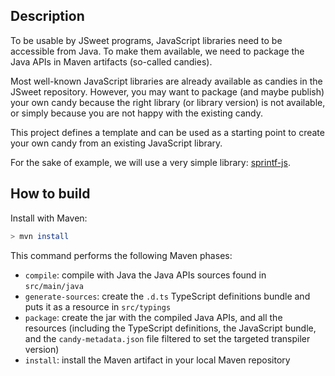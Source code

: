 ## Description

To be usable by JSweet programs, JavaScript libraries need to be accessible from Java. To make them available, we need to package the Java APIs in Maven artifacts (so-called candies).

Most well-known JavaScript libraries are already available as candies in the JSweet repository. However, you may want to package (and maybe publish) your own candy because the right library (or library version) is not available, or simply because you are not happy with the existing candy.

This project defines a template and can be used as a starting point to create your own candy from an existing JavaScript library.

For the sake of example, we will use a very simple library: [sprintf-js](https://www.npmjs.com/package/sprintf-js).

## How to build

Install with Maven:

```bash
> mvn install
```

This command performs the following Maven phases:
- ``compile``: compile with Java the Java APIs sources found in ``src/main/java``
- ``generate-sources``: create the ``.d.ts`` TypeScript definitions bundle and puts it as a resource in ``src/typings``
- ``package``: create the jar with the compiled Java APIs, and all the resources (including the TypeScript definitions, the JavaScript bundle, and the ``candy-metadata.json`` file filtered to set the targeted transpiler version)
- ``install``: install the Maven artifact in your local Maven repository

